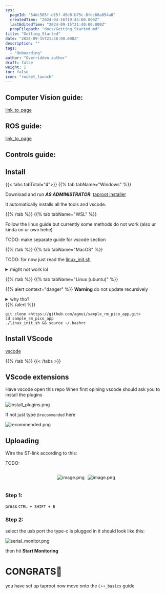 ```yaml
---
sys:
  pageId: "54dc585f-d15f-45d0-b75c-8fdc66a854a8"
  createdTime: "2024-04-16T19:43:00.000Z"
  lastEditedTime: "2024-09-15T21:40:00.000Z"
  propFilepath: "docs/Getting_Started.md"
title: "Getting_Started"
date: "2024-09-15T21:40:00.000Z"
description: ""
tags:
  - "Onboarding"
author: "Overridden author"
draft: false
weight: 1
toc: false
icon: "rocket_launch"
---
```


## Computer Vision guide:

[link_to_page](86d45bc0-388b-4d26-8848-44f255f73d0e)

## ROS guide:

[link_to_page](3c76c1de-ec8f-46d6-8b0a-294005edc2d5)

## Controls guide:

## Install

{{< tabs tabTotal="4">}}
{{% tab tabName="Windows" %}}

Download and run _**AS ADMINISTRATOR**_: [taproot installer](https://github.com/Thornbots/TeachingFreshies/releases/tag/1.0)

It automatically installs all the tools and vscode.

{{% /tab %}}
{{% tab tabName="WSL" %}}

Follow the linux guide but currently some methods do not work (also ur kinda on ur own hehe)

TODO: make separate guide for vscode section

{{% /tab %}}
{{% tab tabName="MacOS" %}}

TODO: for now just read the [linux_init.sh](https://github.com/agmui/sample_rm_pico_app/blob/main/linux_init.sh)

<details>
<summary>might not work lol</summary>

`brew install libusb pkg-config`

Next install: [vscode](https://code.visualstudio.com/Download)

</details>

{{% /tab %}}
{{% tab tabName="Linux (ubuntu)" %}}

{{% alert context="danger" %}}
**Warning** do not update recursively
<details>
<summary>why tho?</summary>
There are some submodules that may go on for a while (like tinyusb) and I highly
recommend you don't need to get them.
If you want to see what submodules I update just look in `linux_init.sh`
</details>
{{% /alert %}}

```shell
git clone <https://github.com/agmui/sample_rm_pico_app.git>
cd sample_rm_pico_app
./linux_init.sh && source ~/.bashrc
```

## Install VScode

[vscode](https://code.visualstudio.com/Download)

{{% /tab %}}
{{< /tabs >}}

## VScode extensions

Have vscode open this repo
When first opining vscode should ask you to install the plugins

![install_plugins.png](https://prod-files-secure.s3.us-west-2.amazonaws.com/d518164a-d88e-44d1-a4ee-3adb3bd8bce0/89bd30f0-1825-4e77-867b-0a41ce370880/install_plugins.png?X-Amz-Algorithm=AWS4-HMAC-SHA256&X-Amz-Content-Sha256=UNSIGNED-PAYLOAD&X-Amz-Credential=ASIAZI2LB466ZTWQD66R%2F20250327%2Fus-west-2%2Fs3%2Faws4_request&X-Amz-Date=20250327T210733Z&X-Amz-Expires=3600&X-Amz-Security-Token=IQoJb3JpZ2luX2VjEOT%2F%2F%2F%2F%2F%2F%2F%2F%2F%2FwEaCXVzLXdlc3QtMiJGMEQCIGxFgtKLPWvpu4OQfFrUT38Kb2tHS2tVUAx%2B9U3Uue0FAiBWzn0R8TAXCD%2B3ybDDPpe6qq5JcXwo0oD1KTM0%2FkSfLCr%2FAwhNEAAaDDYzNzQyMzE4MzgwNSIMCCA16X4xI6huhy7pKtwDn5kusGm1JZqW3yOdpNsvg8WeTg3dFI1yLUFn8jX5cQHGIk2%2F2SexWLjC9LaGbnIFOvqO%2BNjD9oskIUQ2ZGNjhO9aU28nZjwnUYwm3p8tVvHfRUTr85TGjorIEsQ1EMAfvn2RJlc5khnOQZLp7hwOnre18pq8KpFnA7elv1bCHk%2BJRRYWKoTaSV7cABGdTHdSIjETHZFZ5maCsvfzQ8Ev0bUWdfa43ecSZyECv2oMziodISvDnev25nN7qz%2BAmUftpuoEfBgDDv%2B%2FBaAWgGrJ9nIIH7CHUKmiqNWWyU2MNgwy1VRxzbxziV7%2Fwf9tp6sk1UPOIxyNiiam44n1u6l3wxR6fAg9w2RuO3%2BG4FtfbhY8WSoGv2l%2FQHyv1Rj%2FjAZ9QSTf%2Fh9KKdRJy5iFrOa04PAQBczPumm0rKxLT1gDuXbNOOOLylBJq%2F9jJRviAuXR0yy1k4ebsd64SbbcvI1Z9WflyIJ9HPyhQ2RJ1UQL2aUBC9gUJomiInjLb8Aa9BlU8ut25t3cKcGd2IW9oYK%2BLZ4VJENECrUehRtuwv%2BI4zo5ByogMSzh4%2Be70HryfcJDiftizfj0UOoYUP%2FdfEYziUAGDIZXhq2fnT3ZlNY%2BcPVUIEDD%2FbNE2GbM6dcwht2WvwY6pgF8Yym7apBx907JlN0Nea4qidzNqZQkywQGvURz0rstLnSH%2BkRo96bJyT9TPGSRpv4H%2F1andqvPCbHIr53O%2FXHSv2g9pxny0RKO3AaKomb%2FNZu52hsDNGvZwNP14dSCc6LAXC0%2B9%2BIGAej%2FpHw2rV%2FTDB12PDej5215zDsCIq1BzsBq0kgZmEV6c40yduEBtr95ZzLz%2FTVYQVy%2FR8fcYPgZWgVYU4n8&X-Amz-Signature=8547021c2e4c0d95e47e72cb34c98a5da3fc827b02cf09961f5005c8dd7a7dfe&X-Amz-SignedHeaders=host&x-id=GetObject)

If not just type `@recommended` here  

![recommended.png](https://prod-files-secure.s3.us-west-2.amazonaws.com/d518164a-d88e-44d1-a4ee-3adb3bd8bce0/61e661e9-5d85-4dfc-be0d-8d2097a5e793/recommended.png?X-Amz-Algorithm=AWS4-HMAC-SHA256&X-Amz-Content-Sha256=UNSIGNED-PAYLOAD&X-Amz-Credential=ASIAZI2LB466ZTWQD66R%2F20250327%2Fus-west-2%2Fs3%2Faws4_request&X-Amz-Date=20250327T210733Z&X-Amz-Expires=3600&X-Amz-Security-Token=IQoJb3JpZ2luX2VjEOT%2F%2F%2F%2F%2F%2F%2F%2F%2F%2FwEaCXVzLXdlc3QtMiJGMEQCIGxFgtKLPWvpu4OQfFrUT38Kb2tHS2tVUAx%2B9U3Uue0FAiBWzn0R8TAXCD%2B3ybDDPpe6qq5JcXwo0oD1KTM0%2FkSfLCr%2FAwhNEAAaDDYzNzQyMzE4MzgwNSIMCCA16X4xI6huhy7pKtwDn5kusGm1JZqW3yOdpNsvg8WeTg3dFI1yLUFn8jX5cQHGIk2%2F2SexWLjC9LaGbnIFOvqO%2BNjD9oskIUQ2ZGNjhO9aU28nZjwnUYwm3p8tVvHfRUTr85TGjorIEsQ1EMAfvn2RJlc5khnOQZLp7hwOnre18pq8KpFnA7elv1bCHk%2BJRRYWKoTaSV7cABGdTHdSIjETHZFZ5maCsvfzQ8Ev0bUWdfa43ecSZyECv2oMziodISvDnev25nN7qz%2BAmUftpuoEfBgDDv%2B%2FBaAWgGrJ9nIIH7CHUKmiqNWWyU2MNgwy1VRxzbxziV7%2Fwf9tp6sk1UPOIxyNiiam44n1u6l3wxR6fAg9w2RuO3%2BG4FtfbhY8WSoGv2l%2FQHyv1Rj%2FjAZ9QSTf%2Fh9KKdRJy5iFrOa04PAQBczPumm0rKxLT1gDuXbNOOOLylBJq%2F9jJRviAuXR0yy1k4ebsd64SbbcvI1Z9WflyIJ9HPyhQ2RJ1UQL2aUBC9gUJomiInjLb8Aa9BlU8ut25t3cKcGd2IW9oYK%2BLZ4VJENECrUehRtuwv%2BI4zo5ByogMSzh4%2Be70HryfcJDiftizfj0UOoYUP%2FdfEYziUAGDIZXhq2fnT3ZlNY%2BcPVUIEDD%2FbNE2GbM6dcwht2WvwY6pgF8Yym7apBx907JlN0Nea4qidzNqZQkywQGvURz0rstLnSH%2BkRo96bJyT9TPGSRpv4H%2F1andqvPCbHIr53O%2FXHSv2g9pxny0RKO3AaKomb%2FNZu52hsDNGvZwNP14dSCc6LAXC0%2B9%2BIGAej%2FpHw2rV%2FTDB12PDej5215zDsCIq1BzsBq0kgZmEV6c40yduEBtr95ZzLz%2FTVYQVy%2FR8fcYPgZWgVYU4n8&X-Amz-Signature=287be9c5e8d8e16cdfe93c58abb382f34c6d4044471214d3139c65a69d8f269c&X-Amz-SignedHeaders=host&x-id=GetObject)

## Uploading

Wire the ST-link according to this:

TODO:

<div style="display: flex;flex-direction: row; column-gap:10px; max-width: 630px;justify-content: center;">
<div>

![image.png](https://prod-files-secure.s3.us-west-2.amazonaws.com/d518164a-d88e-44d1-a4ee-3adb3bd8bce0/210ecb78-1116-4d7b-b9b7-2292f66fa2c2/image.png?X-Amz-Algorithm=AWS4-HMAC-SHA256&X-Amz-Content-Sha256=UNSIGNED-PAYLOAD&X-Amz-Credential=ASIAZI2LB4663DQOM2NP%2F20250327%2Fus-west-2%2Fs3%2Faws4_request&X-Amz-Date=20250327T210734Z&X-Amz-Expires=3600&X-Amz-Security-Token=IQoJb3JpZ2luX2VjEOT%2F%2F%2F%2F%2F%2F%2F%2F%2F%2FwEaCXVzLXdlc3QtMiJHMEUCICIdQTXrZJuYW%2FSKZqhJwe%2FaA8XNIFWChj9bV8ZYBe8yAiEA84x1b%2Bmo2N%2Fb3oT6%2FdbYPF6clO%2FuEGan6ydB19rITR8q%2FwMITRAAGgw2Mzc0MjMxODM4MDUiDHjmndYj0dzKZNFd1yrcA7HrYtrMJaOq3NSrV3npT5viBch2SoR5YT8vg%2FD82yN5wuBeANM2T9MNVv4iQjPlcfEGiDAR4s9ctZAIARvbcsNYT%2FoIznrXxYoQi84FBZVNU%2FB96MS77nYiAWp3bdik2%2BkzVo0FvlWpF8ZmIJCumhuR5M0veRLO7s9ByUinxdg3CQQ94V8gtMvS%2BywzjP3l%2FrV6INOq65yLuY%2FCBp2q%2FNxEsuDeNXQ2r5aAaeN3UTtBEpq4ETQwRqY%2FFZa5a7Kd0lMf3FOzvJqmShPHcmpjNCdIhq0ddtPbSaB1PwucT6590um4gRcdbjvTXW1J21veTKKIwvHu89UMBqPCh2n%2FoqmtIUc1Oa5gQ1yESu1oczcbRXLqvQz5ibX85nl7xM6VEQc3U%2FvE3OgxOzgjVezmsFKFJU6CFykLGGkzqZQd3rVBywG7iQVc%2BE%2BCJMzBN%2FhxrmuOfwdDKw4XbBybHEuN3iXBNJFUzsrm9hizkhQ1mVN6%2BeEBR0%2BBXAnejmZ67CaKH37EkfC%2FZoF1mlAWAE4egL6ezjbCU%2B035k4VHNHYlzVyGrUpPXF0uoOsKi4%2BUonFuU2AOMv8YVpK05sORUGZgynU6nHRLptk19tRJJrYZa4MvFVfbO1HrIBbeDM2MNfclr8GOqUBXwP4TPcgjR0q8v7%2BLCOxsF8qpweiYQNo8aNCFjIpF6J5MFGay6NEf%2F89iYnzEoRs7xJ4e%2F2GqcDIxEjv%2BYIwO87MOGN55kHWIx4IqAb0qlpC1W0wmV29lv%2FdWMPCD8SYXBhVbmI3ZLZdARpl7qebBHP%2FUnjSTpSjVoHcZQOyNczMX1ug%2FklCzx8T5oy5Y3UnGys8oGvF9jGLUozqTHodnigZqzhS&X-Amz-Signature=b93fb5f69054f836ee1260a1985a3bd666eb8dc9f078ccd302e05c47de4301a0&X-Amz-SignedHeaders=host&x-id=GetObject)

</div>
<div>

![image.png](https://prod-files-secure.s3.us-west-2.amazonaws.com/d518164a-d88e-44d1-a4ee-3adb3bd8bce0/33a0fd0f-8ca6-4a86-8e09-26e95ded1fff/image.png?X-Amz-Algorithm=AWS4-HMAC-SHA256&X-Amz-Content-Sha256=UNSIGNED-PAYLOAD&X-Amz-Credential=ASIAZI2LB4665653PCXS%2F20250327%2Fus-west-2%2Fs3%2Faws4_request&X-Amz-Date=20250327T210734Z&X-Amz-Expires=3600&X-Amz-Security-Token=IQoJb3JpZ2luX2VjEOT%2F%2F%2F%2F%2F%2F%2F%2F%2F%2FwEaCXVzLXdlc3QtMiJHMEUCICwPM9nZpy8%2BoBopnQuF%2FsXyys7KN4WKG5RGfBVOBSZdAiEAhvs2Ls6yBNZfioOipkHQ8n1GelohsvyVQx8sWJfOrAoq%2FwMITRAAGgw2Mzc0MjMxODM4MDUiDDGhTaPfWl5tT%2BcrGCrcA4cEqAJiUERgJ077b2dgX1jTFCK7l3%2BZkJyqgYHS1AoB5kL8wZhTHKhAMw6jbN2zTLm54LmQWqpYH2%2BHtSkSdwNrV05LTLhPrxN07X3UKrtsxlnz7GTtBgW8hw5j8f25Y38bR4ASN6z3%2FV6KKgcm%2F5ZOD8umC5FIfAjTJjNgeWFj2qOa6zvGcJcL5e7wxIFS69mT8zc2fAW%2BnY4Yem8IaGb4KiTKodWX%2FKGqYDYKt5ECdE%2FXPmPa%2FevG8mRlI0zX%2F4G%2BAmu85siRo2q%2BhsEeWk%2BHJSHZF2XHulL0okg%2F0315SDGlE6dmNcqnzAHWR4tD2h9vl4U200RR2A6%2FWWt9q0X3S6S22t%2ByWszJ2Pp%2Fdunkj2citfrbp%2FV1hNB%2FRy2FR6Ed0lYs4TrQiNvIuJYXWKSdVAXJ4hwSQRKEYlKxwRtUSmdcD8Wkcd7T%2BUhKXtCmT13NkuVTTKuscgIgMORI2MsWvNWQlgaufo1h6xgdSF2%2FrNc4vMYQOc9Tn3W1U7FGw6hpOUjVF3bM1P8zIDvayLlwq7eec%2BQHmn7hux40V5psIBXLcq%2FPqJiGGiNqJghQBnIe4%2FkHM4NWJvDb88JqHLoSm%2Bto04f6iKWMdWPF4d178o9qYe2JHPGxYcgiMM3dlr8GOqUBgGXbIAcvn1Ketrsa8DbAPjfpKnew5l1TM8jwMWcj1GEKZZo9N3FMJz9t0qzqWjO%2BM7Xs%2FCOwot1EWqrhI6BP%2BnqRg2t4ZqxV29ldzJRWN4ByrqHLQadGNdmIJH5qbkPNHpW2A7C1JrDrj%2F3721eDNNkukdAWVdiP%2F7QDpkaIx1yem0H3QXZ2aigLRNaKLbtZIifHU4JRxjasqg2W%2FtQSsKXxNQVX&X-Amz-Signature=3ff8cec116c0af94edbc53d45be7fc6881bf19e199a19200dea367f0fdb66dd3&X-Amz-SignedHeaders=host&x-id=GetObject)

</div>
</div>

### Step 1:

press `CTRL + SHIFT + B`

### Step 2:

select the usb port the type-c is plugged in it should look like this:

![serial_monitor.png](https://prod-files-secure.s3.us-west-2.amazonaws.com/d518164a-d88e-44d1-a4ee-3adb3bd8bce0/f03f4774-05d4-4393-b6a0-d5efb6d315ab/serial_monitor.png?X-Amz-Algorithm=AWS4-HMAC-SHA256&X-Amz-Content-Sha256=UNSIGNED-PAYLOAD&X-Amz-Credential=ASIAZI2LB466ZTWQD66R%2F20250327%2Fus-west-2%2Fs3%2Faws4_request&X-Amz-Date=20250327T210733Z&X-Amz-Expires=3600&X-Amz-Security-Token=IQoJb3JpZ2luX2VjEOT%2F%2F%2F%2F%2F%2F%2F%2F%2F%2FwEaCXVzLXdlc3QtMiJGMEQCIGxFgtKLPWvpu4OQfFrUT38Kb2tHS2tVUAx%2B9U3Uue0FAiBWzn0R8TAXCD%2B3ybDDPpe6qq5JcXwo0oD1KTM0%2FkSfLCr%2FAwhNEAAaDDYzNzQyMzE4MzgwNSIMCCA16X4xI6huhy7pKtwDn5kusGm1JZqW3yOdpNsvg8WeTg3dFI1yLUFn8jX5cQHGIk2%2F2SexWLjC9LaGbnIFOvqO%2BNjD9oskIUQ2ZGNjhO9aU28nZjwnUYwm3p8tVvHfRUTr85TGjorIEsQ1EMAfvn2RJlc5khnOQZLp7hwOnre18pq8KpFnA7elv1bCHk%2BJRRYWKoTaSV7cABGdTHdSIjETHZFZ5maCsvfzQ8Ev0bUWdfa43ecSZyECv2oMziodISvDnev25nN7qz%2BAmUftpuoEfBgDDv%2B%2FBaAWgGrJ9nIIH7CHUKmiqNWWyU2MNgwy1VRxzbxziV7%2Fwf9tp6sk1UPOIxyNiiam44n1u6l3wxR6fAg9w2RuO3%2BG4FtfbhY8WSoGv2l%2FQHyv1Rj%2FjAZ9QSTf%2Fh9KKdRJy5iFrOa04PAQBczPumm0rKxLT1gDuXbNOOOLylBJq%2F9jJRviAuXR0yy1k4ebsd64SbbcvI1Z9WflyIJ9HPyhQ2RJ1UQL2aUBC9gUJomiInjLb8Aa9BlU8ut25t3cKcGd2IW9oYK%2BLZ4VJENECrUehRtuwv%2BI4zo5ByogMSzh4%2Be70HryfcJDiftizfj0UOoYUP%2FdfEYziUAGDIZXhq2fnT3ZlNY%2BcPVUIEDD%2FbNE2GbM6dcwht2WvwY6pgF8Yym7apBx907JlN0Nea4qidzNqZQkywQGvURz0rstLnSH%2BkRo96bJyT9TPGSRpv4H%2F1andqvPCbHIr53O%2FXHSv2g9pxny0RKO3AaKomb%2FNZu52hsDNGvZwNP14dSCc6LAXC0%2B9%2BIGAej%2FpHw2rV%2FTDB12PDej5215zDsCIq1BzsBq0kgZmEV6c40yduEBtr95ZzLz%2FTVYQVy%2FR8fcYPgZWgVYU4n8&X-Amz-Signature=9d0b8adeb6fc2dbdb651e72c48d2e2ce3d7966c597b2b929ddd4e64964626e6b&X-Amz-SignedHeaders=host&x-id=GetObject)

then hit **Start Monitoring**

# CONGRATS🎉

you have set up taproot now move onto the `C++_basics` guide
